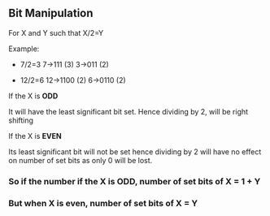 ## Bit Manipulation

For X and Y such that 
X/2=Y

Example:  
- 7/2=3
    7->111 (3)
    3->011 (2)
    
    
- 12/2=6
    12->1100 (2)
    6->0110 (2)
    


If the X is **ODD**

It will have the least significant bit set. Hence dividing by 2, will be right shifting

If the X is **EVEN**

Its least significant bit will not be set hence dividing by 2 will have no effect on number of set bits as only 0 will be lost.

### So if the number if the X is ODD, number of set bits of X = 1 + Y

### But when X is even, number of set bits of X = Y
